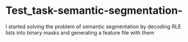 # Test_task-semantic-segmentation-
I started solving the problem of semantic segmentation by decoding RLE lists into binary masks and generating a feature file with them
